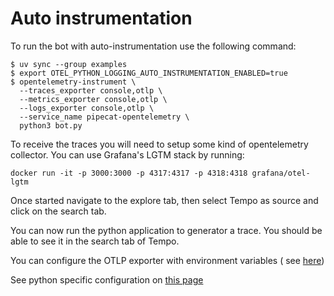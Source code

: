 # Auto instrumentation

To run the bot with auto-instrumentation use the following command:

```shell
$ uv sync --group examples
$ export OTEL_PYTHON_LOGGING_AUTO_INSTRUMENTATION_ENABLED=true
$ opentelemetry-instrument \
  --traces_exporter console,otlp \
  --metrics_exporter console,otlp \
  --logs_exporter console,otlp \
  --service_name pipecat-opentelemetry \
  python3 bot.py
```

To receive the traces you will need to setup some kind of opentelemetry
collector. You can use Grafana's LGTM stack by running:

```shell
docker run -it -p 3000:3000 -p 4317:4317 -p 4318:4318 grafana/otel-lgtm
```

Once started navigate to the explore tab, then select Tempo as source
and click on the search tab.

You can now run the python application to generator a trace.
You should be able to see it in the search tab of Tempo.

You can configure the OTLP exporter with environment variables (
see [here](https://opentelemetry.io/docs/languages/sdk-configuration/otlp-exporter/))

See python specific configuration
on [this page](https://opentelemetry.io/docs/zero-code/python/configuration/#python-specific-configuration)

